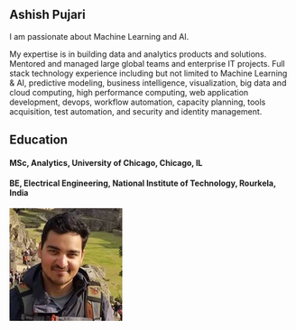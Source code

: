 ## Ashish Pujari

I am passionate about Machine Learning and AI. 

My expertise is in building data and analytics products and solutions. Mentored and managed large global teams and enterprise IT projects. Full stack technology experience including but not limited to Machine Learning & AI, predictive modeling, business intelligence, visualization, big data and cloud computing, high performance computing, web application development, devops, workflow automation, capacity planning, tools acquisition, test automation, and security and identity management. 

## Education

####  MSc, Analytics, University of Chicago, Chicago, IL
####  BE, Electrical Engineering, National Institute of Technology, Rourkela, India


<img src="profile.jpg">
